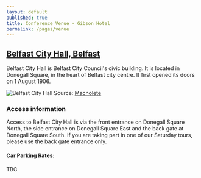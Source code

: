 ```yaml
---
layout: default
published: true
title: Conference Venue - Gibson Hotel
permalink: /pages/venue
---
```


## [Belfast City Hall, Belfast](http://www.belfastcity.gov.uk/cityhall/)

Belfast City Hall is Belfast City Council's civic building. It is located in Donegall Square, in the heart of Belfast city centre. It first opened its doors on 1 August 1906.

![Belfast City Hall](http://upload.wikimedia.org/wikipedia/commons/thumb/a/a1/997055128_c8fb27b317_b.jpg/800px-997055128_c8fb27b317_b.jpg)
Source: [Macnolete](http://www.flickr.com/photos/macnolete/997055128/)

### Access information

Access to Belfast City Hall is via the front entrance on Donegall Square North, the side entrance on Donegall Square East and the back gate at Donegall Square South. If you are taking part in one of our Saturday tours, please use the back gate entrance only.

#### Car Parking Rates:

TBC